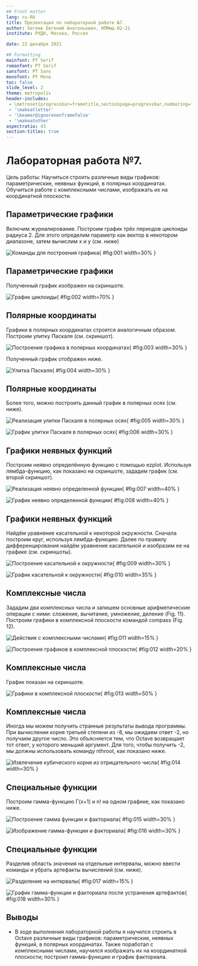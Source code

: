 ```yaml
---
## Front matter
lang: ru-RU
title: Презентация по лабораторной работе №7.
author: Хитяев Евгений Анатольевич, НПМмд-02-21
institute: РУДН, Москва, Россия

date: 22 декабря 2021

## Formatting
mainfont: PT Serif
romanfont: PT Serif
sansfont: PT Sans
monofont: PT Mono
toc: false
slide_level: 2
theme: metropolis
header-includes: 
 - \metroset{progressbar=frametitle,sectionpage=progressbar,numbering=fraction}
 - '\makeatletter'
 - '\beamer@ignorenonframefalse'
 - '\makeatother'
aspectratio: 43
section-titles: true
---
```


# Лабораторная работа №7.

Цель работы: Научиться строить различные виды графиков: параметрические, неявных функций, в полярных координатах. Обучиться работе с комплексными числами, изображать их на координатной плоскости.

## Параметрические графики

Включим журналирование. Построим график трёх периодов циклоиды радиуса 2. Для этого определим параметр как вектор в некотором диапазоне, затем вычислим x и y (см. ниже)

![Команды для построения графика](image1/Screenshot_1.png){ #fig:001 width=30% }

## Параметрические графики

Полученный график изображен на скриншоте.

![График циклоиды](image1/Screenshot_2.png){ #fig:002 width=70% }

## Полярные координаты

Графики в полярных координатах строятся аналогичным образом. Построим улитку Паскаля (см. скриншот).

![Построение графика в полярных координатах](image1/Screenshot_3.png){ #fig:003 width=30% }

Полученный график отображен ниже.

![Улитка Паскаля](image1/Screenshot_4.png){ #fig:004 width=30% }

## Полярные координаты

Более того, можно построить данный график в полярных осях (см. ниже).

![Реализация улитки Паскаля в полярных осях](image1/Screenshot_5.png){ #fig:005 width=30% }

![График улитки Паскаля в полярных осях](image1/Screenshot_6.png){ #fig:006 width=30% }

## Графики неявных функций

Построим неявно определённую функцию с помощью ezplot. Используя лямбда-функцию, как показано на скриншоте, зададим график (см. второй скриншот).

![Реализация неявно определенной функции](image1/Screenshot_7.png){ #fig:007 width=40% }

![График неявно определенной функции](image1/Screenshot_8.png){ #fig:008 width=40% }

## Графики неявных функций

Найдём уравнение касательной к некоторой окружности. Сначала построим круг, используя лямбда-функцию. Далее по правилу дифференцирования найдём уравнение касательной и изобразим ее на графике (см. скриншоты).

![Построение касательной к окружности](image1/Screenshot_9.png){ #fig:009 width=30% }

![График касательной к окружности](image1/Screenshot_10.png){ #fig:010 width=35% }

## Комплексные числа

Зададим два комплексных числа и запишем основные арифметические операции с ними: сложение, вычитание, умножение, деление (Fig. 11). Построим графики в комплексной плоскости командой compass (Fig. 12).

![Действия с комплексными числами](image1/Screenshot_11.png){ #fig:011 width=15% }

![Построение графиков в комплексной плоскости](image1/Screenshot_12.png){ #fig:012 width=20% }

## Комплексные числа

График показан на скриншоте.

![Графики в комплексной плоскости](image1/Screenshot_13.png){ #fig:013 width=50% }

## Комплексные числа

Иногда мы можем получить странные результаты вывода программы. При вычислении корня третьей степени из -8, мы ожидаем ответ -2, но получаем другое число. Это объясняется тем, что Octave возвращает тот ответ, у которого меньший аргумент. Для того, чтобы получить -2, мы должны использовать команду nthroot, как показано ниже.

![Извлечение кубического корня из отрицательного числа](image1/Screenshot_14.png){ #fig:014 width=30% }

## Специальные функции

Построим гамма-функцию Г(х+1) и n! на одном графике, как показано ниже.

![Построение гамма функции и факториала](image1/Screenshot_15.png){ #fig:015 width=30% }

![Изображение гамма-функции и факториала](image1/Screenshot_16.png){ #fig:016 width=30% }

## Специальные функции

Разделив область значения на отдельные интервалы, можно ввести команды и убрать артефакты вычислений (см. ниже).

![Разделение на интервалы](image1/Screenshot_17.png){ #fig:017 width=15% }

![График гамма-функции и факториала после устранения артефактов](image1/Screenshot_18.png){ #fig:018 width=30% }

## Выводы

- В ходе выполнения лабораторной работы я научился строить в Octave различные виды графиков: параметрические, неявных функций, в полярных координатах. Также поработал с комплексными числами, научился изображать их на координатной плоскости; построил гамма-функцию и график факториала.
